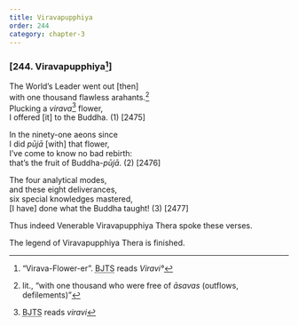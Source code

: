 ```yaml
---
title: Viravapupphiya
order: 244
category: chapter-3
---
```


### \[244. Viravapupphiya[^1]\]

The World’s Leader went out \[then\]  
with one thousand flawless arahants.[^2]  
Plucking a *virava*[^3] flower,  
I offered \[it\] to the Buddha. (1) \[2475\]

In the ninety-one aeons since  
I did *pūjā* \[with\] that flower,  
I’ve come to know no bad rebirth:  
that’s the fruit of Buddha-*pūjā*. (2) \[2476\]

The four analytical modes,  
and these eight deliverances,  
six special knowledges mastered,  
\[I have\] done what the Buddha taught! (3) \[2477\]

Thus indeed Venerable Viravapupphiya Thera spoke these verses.

The legend of Viravapupphiya Thera is finished.

[^1]: “Virava-Flower-er”. <abbr title="Buddha Jayanthi Tripitaka Series">BJTS</abbr> reads *Viravi°*

[^2]: lit., “with one thousand who were free of *āsavas* (outflows, defilements)”

[^3]: <abbr title="Buddha Jayanthi Tripitaka Series">BJTS</abbr> reads *viravi*
